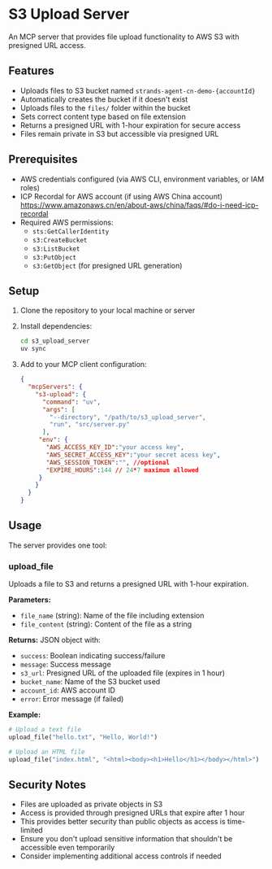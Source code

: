 # S3 Upload Server

An MCP server that provides file upload functionality to AWS S3 with presigned URL access.

## Features

- Uploads files to S3 bucket named `strands-agent-cn-demo-{accountId}`
- Automatically creates the bucket if it doesn't exist
- Uploads files to the `files/` folder within the bucket
- Sets correct content type based on file extension
- Returns a presigned URL with 1-hour expiration for secure access
- Files remain private in S3 but accessible via presigned URL

## Prerequisites

- AWS credentials configured (via AWS CLI, environment variables, or IAM roles)
- ICP Recordal for AWS account (if using AWS China account) https://www.amazonaws.cn/en/about-aws/china/faqs/#do-i-need-icp-recordal
- Required AWS permissions:
  - `sts:GetCallerIdentity`
  - `s3:CreateBucket`
  - `s3:ListBucket`
  - `s3:PutObject`
  - `s3:GetObject` (for presigned URL generation)

## Setup

1. Clone the repository to your local machine or server
2. Install dependencies:
   ```bash
   cd s3_upload_server
   uv sync
   ```

3. Add to your MCP client configuration:
   ```json
   {
     "mcpServers": {
       "s3-upload": {
         "command": "uv",
         "args": [
           "--directory", "/path/to/s3_upload_server",
           "run", "src/server.py"
         ],
        "env": {
          "AWS_ACCESS_KEY_ID":"your access key",
          "AWS_SECRET_ACCESS_KEY":"your secret acess key",
          "AWS_SESSION_TOKEN":"", //optional
          "EXPIRE_HOURS":144 // 24*7 maximum allowed
        }
       }
     }
   }
   ```

## Usage

The server provides one tool:

### upload_file

Uploads a file to S3 and returns a presigned URL with 1-hour expiration.

**Parameters:**
- `file_name` (string): Name of the file including extension
- `file_content` (string): Content of the file as a string

**Returns:**
JSON object with:
- `success`: Boolean indicating success/failure
- `message`: Success message
- `s3_url`: Presigned URL of the uploaded file (expires in 1 hour)
- `bucket_name`: Name of the S3 bucket used
- `account_id`: AWS account ID
- `error`: Error message (if failed)

**Example:**
```python
# Upload a text file
upload_file("hello.txt", "Hello, World!")

# Upload an HTML file
upload_file("index.html", "<html><body><h1>Hello</h1></body></html>")
```

## Security Notes

- Files are uploaded as private objects in S3
- Access is provided through presigned URLs that expire after 1 hour
- This provides better security than public objects as access is time-limited
- Ensure you don't upload sensitive information that shouldn't be accessible even temporarily
- Consider implementing additional access controls if needed
